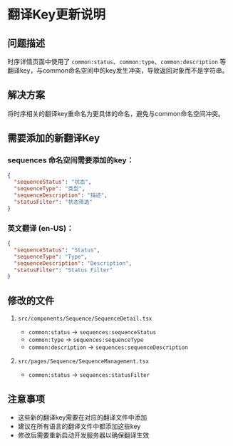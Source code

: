 # 翻译Key更新说明

## 问题描述
时序详情页面中使用了 `common:status`、`common:type`、`common:description` 等翻译key，与common命名空间中的key发生冲突，导致返回对象而不是字符串。

## 解决方案
将时序相关的翻译key重命名为更具体的命名，避免与common命名空间冲突。

## 需要添加的新翻译Key

### sequences 命名空间需要添加的key：

```json
{
  "sequenceStatus": "状态",
  "sequenceType": "类型", 
  "sequenceDescription": "描述",
  "statusFilter": "状态筛选"
}
```

### 英文翻译 (en-US)：

```json
{
  "sequenceStatus": "Status",
  "sequenceType": "Type",
  "sequenceDescription": "Description", 
  "statusFilter": "Status Filter"
}
```

## 修改的文件

1. `src/components/Sequence/SequenceDetail.tsx`
   - `common:status` → `sequences:sequenceStatus`
   - `common:type` → `sequences:sequenceType`
   - `common:description` → `sequences:sequenceDescription`

2. `src/pages/Sequence/SequenceManagement.tsx`
   - `common:status` → `sequences:statusFilter`

## 注意事项

- 这些新的翻译key需要在对应的翻译文件中添加
- 建议在所有语言的翻译文件中都添加这些key
- 修改后需要重新启动开发服务器以确保翻译生效
